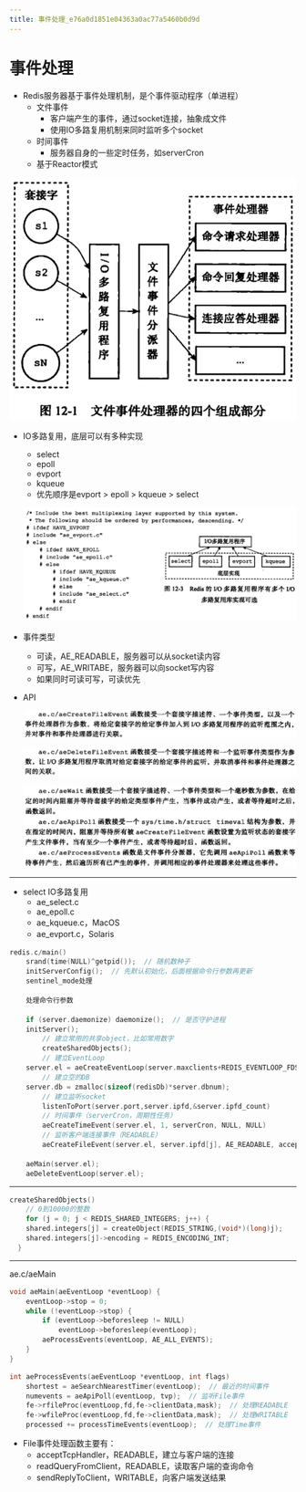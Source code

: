 ```yaml
---
title: 事件处理_e76a0d1851e04363a0ac77a5460b0d9d
---
```


# 事件处理

- Redis服务器基于事件处理机制，是个事件驱动程序（单进程）
    - 文件事件
        - 客户端产生的事件，通过socket连接，抽象成文件
        - 使用IO多路复用机制来同时监听多个socket
    - 时间事件
        - 服务器自身的一些定时任务，如serverCron
    - 基于Reactor模式

![%E4%BA%8B%E4%BB%B6%E5%A4%84%E7%90%86%20e76a0d1851e04363a0ac77a5460b0d9d/Untitled.png](%E4%BA%8B%E4%BB%B6%E5%A4%84%E7%90%86%20e76a0d1851e04363a0ac77a5460b0d9d/Untitled.png)

- IO多路复用，底层可以有多种实现
    - select
    - epoll
    - evport
    - kqueue
    - 优先顺序是evport > epoll > kqueue > select
    
    ![%E4%BA%8B%E4%BB%B6%E5%A4%84%E7%90%86%20e76a0d1851e04363a0ac77a5460b0d9d/Untitled%201.png](%E4%BA%8B%E4%BB%B6%E5%A4%84%E7%90%86%20e76a0d1851e04363a0ac77a5460b0d9d/Untitled%201.png)
    
- 事件类型
    - 可读，AE_READABLE，服务器可以从socket读内容
    - 可写，AE_WRITABE，服务器可以向socket写内容
    - 如果同时可读可写，可读优先
- API
    
    ![%E4%BA%8B%E4%BB%B6%E5%A4%84%E7%90%86%20e76a0d1851e04363a0ac77a5460b0d9d/Untitled%202.png](%E4%BA%8B%E4%BB%B6%E5%A4%84%E7%90%86%20e76a0d1851e04363a0ac77a5460b0d9d/Untitled%202.png)
    
    ![%E4%BA%8B%E4%BB%B6%E5%A4%84%E7%90%86%20e76a0d1851e04363a0ac77a5460b0d9d/Untitled%203.png](%E4%BA%8B%E4%BB%B6%E5%A4%84%E7%90%86%20e76a0d1851e04363a0ac77a5460b0d9d/Untitled%203.png)
    
    ![%E4%BA%8B%E4%BB%B6%E5%A4%84%E7%90%86%20e76a0d1851e04363a0ac77a5460b0d9d/Untitled%204.png](%E4%BA%8B%E4%BB%B6%E5%A4%84%E7%90%86%20e76a0d1851e04363a0ac77a5460b0d9d/Untitled%204.png)
    

---

- select IO多路复用
    - ae_select.c
    - ae_epoll.c
    - ae_kqueue.c，MacOS
    - ae_evport.c，Solaris

```c
redis.c/main()
	srand(time(NULL)^getpid());  // 随机数种子
	initServerConfig();  // 先默认初始化，后面根据命令行参数再更新
	sentinel_mode处理
	
	处理命令行参数

	if (server.daemonize) daemonize();  // 是否守护进程
	initServer();
		// 建立常用的共享object，比如常用数字
		createSharedObjects();
		// 建立EventLoop
    server.el = aeCreateEventLoop(server.maxclients+REDIS_EVENTLOOP_FDSET_INCR);
		// 建立空的DB
    server.db = zmalloc(sizeof(redisDb)*server.dbnum);
		// 建立监听socket
		listenToPort(server.port,server.ipfd,&server.ipfd_count)
		// 时间事件（serverCron，周期性任务）
		aeCreateTimeEvent(server.el, 1, serverCron, NULL, NULL)
		// 监听客户端连接事件（READABLE）
		aeCreateFileEvent(server.el, server.ipfd[j], AE_READABLE, acceptTcpHandler,NULL)

	aeMain(server.el);
	aeDeleteEventLoop(server.el);
```

---

```c
createSharedObjects()
	// 0到10000的整数
	for (j = 0; j < REDIS_SHARED_INTEGERS; j++) {
    shared.integers[j] = createObject(REDIS_STRING,(void*)(long)j);
    shared.integers[j]->encoding = REDIS_ENCODING_INT;
  }
```

---

ae.c/aeMain

```c
void aeMain(aeEventLoop *eventLoop) {
    eventLoop->stop = 0;
    while (!eventLoop->stop) {
        if (eventLoop->beforesleep != NULL)
            eventLoop->beforesleep(eventLoop);
        aeProcessEvents(eventLoop, AE_ALL_EVENTS);
    }
}
```

```c
int aeProcessEvents(aeEventLoop *eventLoop, int flags)
	shortest = aeSearchNearestTimer(eventLoop);  // 最近的时间事件
	numevents = aeApiPoll(eventLoop, tvp);  // 监听File事件
	fe->rfileProc(eventLoop,fd,fe->clientData,mask);  // 处理READABLE
	fe->wfileProc(eventLoop,fd,fe->clientData,mask);  // 处理WRITABLE
	processed += processTimeEvents(eventLoop);  // 处理Time事件
```

- File事件处理函数主要有：
    - acceptTcpHandler，READABLE，建立与客户端的连接
    - readQueryFromClient，READABLE，读取客户端的查询命令
    - sendReplyToClient，WRITABLE，向客户端发送结果